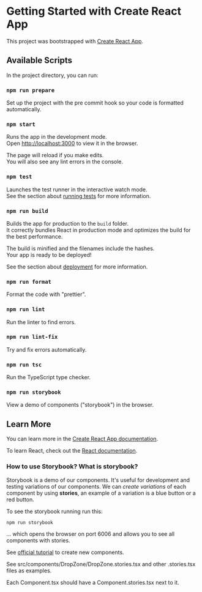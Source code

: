 # Getting Started with Create React App

This project was bootstrapped with [Create React App](https://github.com/facebook/create-react-app).

## Available Scripts

In the project directory, you can run:

### `npm run prepare`

Set up the project with the pre commit hook so your code is formatted automatically.

### `npm start`

Runs the app in the development mode.\
Open [http://localhost:3000](http://localhost:3000) to view it in the browser.

The page will reload if you make edits.\
You will also see any lint errors in the console.

### `npm test`

Launches the test runner in the interactive watch mode.\
See the section about [running tests](https://facebook.github.io/create-react-app/docs/running-tests) for more information.

### `npm run build`

Builds the app for production to the `build` folder.\
It correctly bundles React in production mode and optimizes the build for the best performance.

The build is minified and the filenames include the hashes.\
Your app is ready to be deployed!

See the section about [deployment](https://facebook.github.io/create-react-app/docs/deployment) for more information.

### `npm run format`

Format the code with "prettier".

### `npm run lint`

Run the linter to find errors.

### `npm run lint-fix`

Try and fix errors automatically.

### `npm run tsc`

Run the TypeScript type checker.

### `npm run storybook`

View a demo of components ("storybook") in the browser.

## Learn More

You can learn more in the [Create React App documentation](https://facebook.github.io/create-react-app/docs/getting-started).

To learn React, check out the [React documentation](https://reactjs.org/).

### How to use Storybook? What is storybook?

Storybook is a demo of our components. 
It's useful for development and testing variations of our components.
We can _create variations_ of each component by using **stories**,
an example of a variation is a blue button or a red button.

To see the storybook running run this:

```bash
npm run storybook
```

... which opens the browser on port 6006 and allows you to see all components with stories.

See [official tutorial](https://storybook.js.org/tutorials/intro-to-storybook/react/en/simple-component/) to create new components.

See src/components/DropZone/DropZone.stories.tsx and other .stories.tsx files as examples.

Each Component.tsx should have a Component.stories.tsx next to it.
